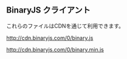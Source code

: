 ## BinaryJS クライアント

これらのファイルはCDNを通じて利用できます。

http://cdn.binaryjs.com/0/binary.js

http://cdn.binaryjs.com/0/binary.min.js
